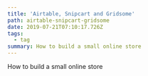 ```yaml
---
title: 'Airtable, Snipcart and Gridsome'
path: airtable-snipcart-gridsome
date: 2019-07-21T07:10:17.726Z
tags:
  - tag
summary: How to build a small online store
---
```

How to build a small online store

